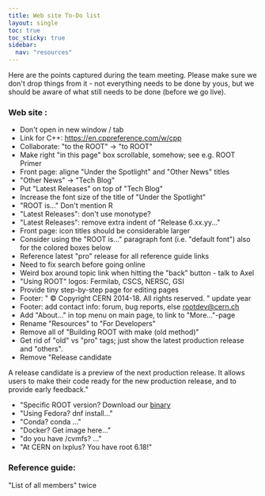 ```yaml
---
title: Web site To-Do list
layout: single
toc: true
toc_sticky: true
sidebar:
  nav: "resources"
---
```


Here are the points captured during the team meeting. Please make sure
we don't drop things from it - not everything needs to be done by yous,
but we should be aware of what still needs to be done (before we go live).

### Web site :
- Don't open in new window / tab
- Link for C++: https://en.cppreference.com/w/cpp
- Collaborate: "to the ROOT" -> "to ROOT"
- Make right "in this page" box scrollable, somehow; see e.g. ROOT Primer
- Front page: aligne "Under the Spotlight" and "Other News" titles
- "Other News" -> "Tech Blog"
- Put "Latest Releases" on top of "Tech Blog"
- Increase the font size of the title of "Under the Spotlight"
- "ROOT is..." Don't mention R
- "Latest Releases": don't use monotype?
- "Latest Releases": remove extra indent of "Release 6.xx.yy..."
- Front page: icon titles should be considerable larger
- Consider using the "ROOT is..." paragraph font (i.e. "default font") also for the colored boxes below
- Reference latest "pro" release for all reference guide links
- Need to fix search before going online
- Weird box around topic link when hitting the "back" button - talk to Axel
- "Using ROOT" logos: Fermilab, CSCS, NERSC, GSI
- Provide tiny step-by-step page for editing pages
- Footer: " © Copyright CERN 2014-18. All rights reserved. " update year
- Footer: add contact info: forum, bug reports, else rootdev@cern.ch
- Add "About..." in top menu on main page, to link to "More..."-page
- Rename "Resources" to "For Developers"
- Remove all of "Building ROOT with make (old method)"
- Get rid of "old" vs "pro" tags; just show the latest production release and "others".
- Remove "Release candidate

A release candidate is a preview of the next production release. It
allows users to make their code ready for the new production release,
and to provide early feedback."
- "Specific ROOT version? Download our <a href="...">binary</a>
- "Using Fedora? dnf install..."
- "Conda? conda ..."
- "Docker? Get image here..."
- "do you have /cvmfs? ..."
- "At CERN on lxplus? You have root 6.18!"

### Reference guide:
"List of all members" twice